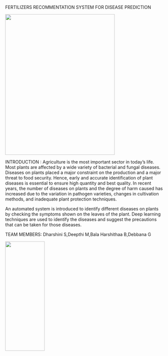 FERTILIZERS RECOMMENTATION SYSTEM FOR DISEASE PREDICTION

<img src="https://user-images.githubusercontent.com/53814610/195548115-69530cf3-e700-481e-bb3b-aa95baad23a2.jpeg" height="450px" width="350"/>


INTRODUCTION :
                                 Agriculture is the most important sector in today’s life. Most plants are affected by a wide variety of bacterial and fungal diseases. Diseases on plants placed a major constraint on the production and a major threat to food security. Hence, early and accurate identification of plant diseases is essential to ensure high quantity and best quality. In recent years, the number of diseases on plants and the degree of harm caused has increased due to the variation in pathogen varieties, changes in cultivation methods, and inadequate plant protection techniques. 

An automated system is introduced to identify different diseases on plants by checking the symptoms shown on the leaves of the plant. Deep learning techniques are used to identify the diseases and suggest the precautions that can be taken for those diseases. 

TEAM MEMBERS: Dharshini S,Deepthi M,Bala Harshithaa B,Debbana G

<img src="https://user-images.githubusercontent.com/53814728/190921919-94303922-aac3-4b5a-aff1-a46440797a1a.png" height="350px" width="50%"/>


                                    
